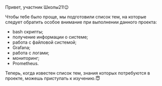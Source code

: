 Привет, участник Школы21!😉

Чтобы тебе было проще, мы подготовили список тем, на которые следует обратить особое внимание при выполнении данного проекта:

- bash скрипты;
- получение информации о системе;
- работа с файловой системой;
- Grafana;
- работа с логами;
- мониторинг;
- Prometheus.

Теперь, когда известен список тем, знания которых потребуются в проекте, можешь приступать к изучению.😇